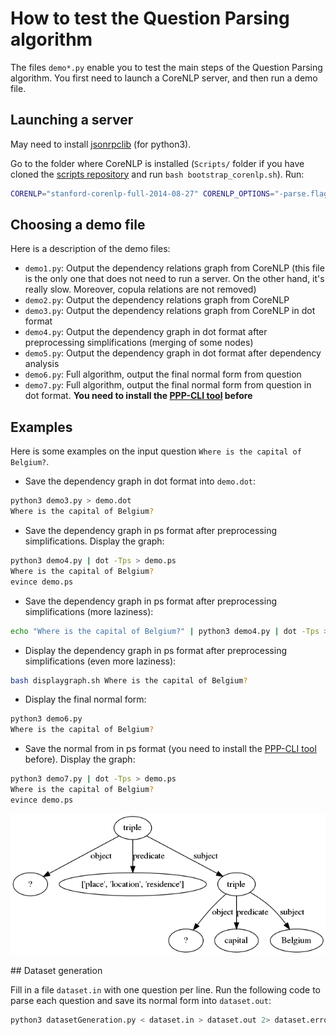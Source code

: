 # How to test the Question Parsing algorithm

The files `demo*.py` enable you to test the main steps of the Question Parsing algorithm. You first need to launch a CoreNLP server, and then run a demo file.

## Launching a server

May need to install [jsonrpclib](https://github.com/tcalmant/jsonrpclib) (for python3).

Go to the folder where CoreNLP is installed (`Scripts/` folder if you have cloned the [scripts repository](https://github.com/ProjetPP/Scripts) and run `bash bootstrap_corenlp.sh`). Run:

```bash
CORENLP="stanford-corenlp-full-2014-08-27" CORENLP_OPTIONS="-parse.flags \" -makeCopulaHead\"" python3 -m corenlp
```

## Choosing a demo file

Here is a description of the demo files:

* `demo1.py`: Output the dependency relations graph from CoreNLP (this file is the only one that does not need to run a server. On the other hand, it's really slow. Moreover, copula relations are not removed)
* `demo2.py`: Output the dependency relations graph from CoreNLP
* `demo3.py`: Output the dependency relations graph from CoreNLP in dot format
* `demo4.py`: Output the dependency graph in dot format after preprocessing simplifications (merging of some nodes)
* `demo5.py`: Output the dependency graph in dot format after dependency analysis
* `demo6.py`: Full algorithm, output the final normal form from question
* `demo7.py`: Full algorithm, output the final normal form from question in dot format. __You need to install the [PPP-CLI tool](https://github.com/ProjetPP/PPP-CLI) before__

## Examples

Here is some examples on the input question `Where is the capital of Belgium?`.

* Save the dependency graph in dot format into `demo.dot`: 
```bash
python3 demo3.py > demo.dot
Where is the capital of Belgium?
```

* Save the dependency graph in ps format after preprocessing simplifications. Display the graph:
```bash
python3 demo4.py | dot -Tps > demo.ps
Where is the capital of Belgium?
evince demo.ps
``` 

* Save the dependency graph in ps format after preprocessing simplifications (more laziness):
```bash
echo "Where is the capital of Belgium?" | python3 demo4.py | dot -Tps > demo.ps
```

* Display the dependency graph in ps format after preprocessing simplifications (even more laziness):
```bash
bash displaygraph.sh Where is the capital of Belgium?
```

* Display the final normal form:
```bash
python3 demo6.py
Where is the capital of Belgium?
``` 

* Save the normal from in ps format (you need to install the [PPP-CLI tool](https://github.com/ProjetPP/PPP-CLI) before). Display the graph:
```bash
python3 demo7.py | dot -Tps > demo.ps
Where is the capital of Belgium?
evince demo.ps
``` 
<img style="float: center" style="width: 50%; height: 50%" src="readmePictures/normalForm.png">

## Dataset generation

Fill in a file `dataset.in` with one question per line. Run the following code to parse each question and save its normal form into `dataset.out`:

```bash
python3 datasetGeneration.py < dataset.in > dataset.out 2> dataset.error
```
